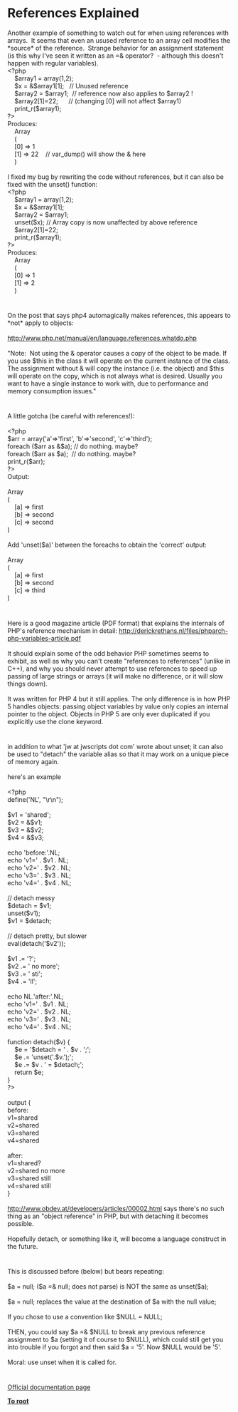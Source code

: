 # References Explained




<div class="phpcode"><span class="html">
Another example of something to watch out for when using references with arrays.&#xA0; It seems that even an usused reference to an array cell modifies the *source* of the reference.&#xA0; Strange behavior for an assignment statement (is this why I&apos;ve seen it written as an =&amp; operator?&#xA0; - although this doesn&apos;t happen with regular variables).<br><span class="default">&lt;?php<br>&#xA0; &#xA0; $array1 </span><span class="keyword">= array(</span><span class="default">1</span><span class="keyword">,</span><span class="default">2</span><span class="keyword">);<br>&#xA0; &#xA0; </span><span class="default">$x </span><span class="keyword">= &amp;</span><span class="default">$array1</span><span class="keyword">[</span><span class="default">1</span><span class="keyword">];&#xA0;&#xA0; </span><span class="comment">// Unused reference<br>&#xA0; &#xA0; </span><span class="default">$array2 </span><span class="keyword">= </span><span class="default">$array1</span><span class="keyword">;&#xA0; </span><span class="comment">// reference now also applies to $array2 !<br>&#xA0; &#xA0; </span><span class="default">$array2</span><span class="keyword">[</span><span class="default">1</span><span class="keyword">]=</span><span class="default">22</span><span class="keyword">;&#xA0; &#xA0; &#xA0; </span><span class="comment">// (changing [0] will not affect $array1)<br>&#xA0; &#xA0; </span><span class="default">print_r</span><span class="keyword">(</span><span class="default">$array1</span><span class="keyword">);<br></span><span class="default">?&gt;<br></span>Produces:<br>&#xA0; &#xA0; Array<br>&#xA0; &#xA0; (<br>&#xA0; &#xA0; [0] =&gt; 1<br>&#xA0; &#xA0; [1] =&gt; 22&#xA0; &#xA0; // var_dump() will show the &amp; here<br>&#xA0; &#xA0; )<br><br>I fixed my bug by rewriting the code without references, but it can also be fixed with the unset() function:<br><span class="default">&lt;?php<br>&#xA0; &#xA0; $array1 </span><span class="keyword">= array(</span><span class="default">1</span><span class="keyword">,</span><span class="default">2</span><span class="keyword">);<br>&#xA0; &#xA0; </span><span class="default">$x </span><span class="keyword">= &amp;</span><span class="default">$array1</span><span class="keyword">[</span><span class="default">1</span><span class="keyword">];<br>&#xA0; &#xA0; </span><span class="default">$array2 </span><span class="keyword">= </span><span class="default">$array1</span><span class="keyword">;<br>&#xA0; &#xA0; unset(</span><span class="default">$x</span><span class="keyword">); </span><span class="comment">// Array copy is now unaffected by above reference<br>&#xA0; &#xA0; </span><span class="default">$array2</span><span class="keyword">[</span><span class="default">1</span><span class="keyword">]=</span><span class="default">22</span><span class="keyword">;<br>&#xA0; &#xA0; </span><span class="default">print_r</span><span class="keyword">(</span><span class="default">$array1</span><span class="keyword">);<br></span><span class="default">?&gt;<br></span>Produces:<br>&#xA0; &#xA0; Array<br>&#xA0; &#xA0; (<br>&#xA0; &#xA0; [0] =&gt; 1<br>&#xA0; &#xA0; [1] =&gt; 2<br>&#xA0; &#xA0; )</span>
</div>
  

#


<div class="phpcode"><span class="html">
On the post that says php4 automagically makes references, this appears to *not* apply to objects:<br><br><a href="http://www.php.net/manual/en/language.references.whatdo.php" rel="nofollow" target="_blank">http://www.php.net/manual/en/language.references.whatdo.php</a><br><br>&quot;Note:&#xA0; Not using the &amp; operator causes a copy of the object to be made. If you use $this in the class it will operate on the current instance of the class. The assignment without &amp; will copy the instance (i.e. the object) and $this will operate on the copy, which is not always what is desired. Usually you want to have a single instance to work with, due to performance and memory consumption issues.&quot;</span>
</div>
  

#


<div class="phpcode"><span class="html">
A little gotcha (be careful with references!):<br><br><span class="default">&lt;?php<br>$arr </span><span class="keyword">= array(</span><span class="string">&apos;a&apos;</span><span class="keyword">=&gt;</span><span class="string">&apos;first&apos;</span><span class="keyword">, </span><span class="string">&apos;b&apos;</span><span class="keyword">=&gt;</span><span class="string">&apos;second&apos;</span><span class="keyword">, </span><span class="string">&apos;c&apos;</span><span class="keyword">=&gt;</span><span class="string">&apos;third&apos;</span><span class="keyword">);<br>foreach (</span><span class="default">$arr </span><span class="keyword">as &amp;</span><span class="default">$a</span><span class="keyword">); </span><span class="comment">// do nothing. maybe?<br></span><span class="keyword">foreach (</span><span class="default">$arr </span><span class="keyword">as </span><span class="default">$a</span><span class="keyword">);&#xA0; </span><span class="comment">// do nothing. maybe?<br></span><span class="default">print_r</span><span class="keyword">(</span><span class="default">$arr</span><span class="keyword">);<br></span><span class="default">?&gt;<br></span>Output:<br><br>Array<br>(<br>&#xA0; &#xA0; [a] =&gt; first<br>&#xA0; &#xA0; [b] =&gt; second<br>&#xA0; &#xA0; [c] =&gt; second<br>)<br><br>Add &apos;unset($a)&apos; between the foreachs to obtain the &apos;correct&apos; output:<br><br>Array<br>(<br>&#xA0; &#xA0; [a] =&gt; first<br>&#xA0; &#xA0; [b] =&gt; second<br>&#xA0; &#xA0; [c] =&gt; third<br>)</span>
</div>
  

#


<div class="phpcode"><span class="html">
Here is a good magazine article (PDF format) that explains the internals of PHP&apos;s reference mechanism in detail: <a href="http://derickrethans.nl/files/phparch-php-variables-article.pdf" rel="nofollow" target="_blank">http://derickrethans.nl/files/phparch-php-variables-article.pdf</a><br><br>It should explain some of the odd behavior PHP sometimes seems to exhibit, as well as why you can&apos;t create &quot;references to references&quot; (unlike in C++), and why you should never attempt to use references to speed up passing of large strings or arrays (it will make no difference, or it will slow things down).<br><br>It was written for PHP 4 but it still applies. The only difference is in how PHP 5 handles objects: passing object variables by value only copies an internal pointer to the object. Objects in PHP 5 are only ever duplicated if you explicitly use the clone keyword.</span>
</div>
  

#


<div class="phpcode"><span class="html">
in addition to what &apos;jw at jwscripts dot com&apos; wrote about unset; it can also be used to &quot;detach&quot; the variable alias so that it may work on a unique piece of memory again.<br><br>here&apos;s an example<br><br><span class="default">&lt;?php<br>define</span><span class="keyword">(</span><span class="string">&apos;NL&apos;</span><span class="keyword">, </span><span class="string">&quot;\r\n&quot;</span><span class="keyword">);<br><br></span><span class="default">$v1 </span><span class="keyword">= </span><span class="string">&apos;shared&apos;</span><span class="keyword">;<br></span><span class="default">$v2 </span><span class="keyword">= &amp;</span><span class="default">$v1</span><span class="keyword">;<br></span><span class="default">$v3 </span><span class="keyword">= &amp;</span><span class="default">$v2</span><span class="keyword">;<br></span><span class="default">$v4 </span><span class="keyword">= &amp;</span><span class="default">$v3</span><span class="keyword">;<br><br>echo </span><span class="string">&apos;before:&apos;</span><span class="keyword">.</span><span class="default">NL</span><span class="keyword">;<br>echo </span><span class="string">&apos;v1=&apos; </span><span class="keyword">. </span><span class="default">$v1 </span><span class="keyword">. </span><span class="default">NL</span><span class="keyword">;<br>echo </span><span class="string">&apos;v2=&apos; </span><span class="keyword">. </span><span class="default">$v2 </span><span class="keyword">. </span><span class="default">NL</span><span class="keyword">;<br>echo </span><span class="string">&apos;v3=&apos; </span><span class="keyword">. </span><span class="default">$v3 </span><span class="keyword">. </span><span class="default">NL</span><span class="keyword">;<br>echo </span><span class="string">&apos;v4=&apos; </span><span class="keyword">. </span><span class="default">$v4 </span><span class="keyword">. </span><span class="default">NL</span><span class="keyword">;<br><br></span><span class="comment">// detach messy<br></span><span class="default">$detach </span><span class="keyword">= </span><span class="default">$v1</span><span class="keyword">;<br>unset(</span><span class="default">$v1</span><span class="keyword">);<br></span><span class="default">$v1 </span><span class="keyword">= </span><span class="default">$detach</span><span class="keyword">;<br><br></span><span class="comment">// detach pretty, but slower<br></span><span class="keyword">eval(</span><span class="default">detach</span><span class="keyword">(</span><span class="string">&apos;$v2&apos;</span><span class="keyword">));<br><br></span><span class="default">$v1 </span><span class="keyword">.= </span><span class="string">&apos;?&apos;</span><span class="keyword">;<br></span><span class="default">$v2 </span><span class="keyword">.= </span><span class="string">&apos; no more&apos;</span><span class="keyword">;<br></span><span class="default">$v3 </span><span class="keyword">.= </span><span class="string">&apos; sti&apos;</span><span class="keyword">;<br></span><span class="default">$v4 </span><span class="keyword">.= </span><span class="string">&apos;ll&apos;</span><span class="keyword">;<br><br>echo </span><span class="default">NL</span><span class="keyword">.</span><span class="string">&apos;after:&apos;</span><span class="keyword">.</span><span class="default">NL</span><span class="keyword">;<br>echo </span><span class="string">&apos;v1=&apos; </span><span class="keyword">. </span><span class="default">$v1 </span><span class="keyword">. </span><span class="default">NL</span><span class="keyword">;<br>echo </span><span class="string">&apos;v2=&apos; </span><span class="keyword">. </span><span class="default">$v2 </span><span class="keyword">. </span><span class="default">NL</span><span class="keyword">;<br>echo </span><span class="string">&apos;v3=&apos; </span><span class="keyword">. </span><span class="default">$v3 </span><span class="keyword">. </span><span class="default">NL</span><span class="keyword">;<br>echo </span><span class="string">&apos;v4=&apos; </span><span class="keyword">. </span><span class="default">$v4 </span><span class="keyword">. </span><span class="default">NL</span><span class="keyword">;<br><br>function </span><span class="default">detach</span><span class="keyword">(</span><span class="default">$v</span><span class="keyword">) {<br>&#xA0; &#xA0; </span><span class="default">$e </span><span class="keyword">= </span><span class="string">&apos;$detach = &apos; </span><span class="keyword">. </span><span class="default">$v </span><span class="keyword">. </span><span class="string">&apos;;&apos;</span><span class="keyword">;<br>&#xA0; &#xA0; </span><span class="default">$e </span><span class="keyword">.= </span><span class="string">&apos;unset(&apos;</span><span class="keyword">.</span><span class="default">$v</span><span class="keyword">.</span><span class="string">&apos;);&apos;</span><span class="keyword">;<br>&#xA0; &#xA0; </span><span class="default">$e </span><span class="keyword">.= </span><span class="default">$v </span><span class="keyword">. </span><span class="string">&apos; = $detach;&apos;</span><span class="keyword">;<br>&#xA0; &#xA0; return </span><span class="default">$e</span><span class="keyword">;<br>}<br></span><span class="default">?&gt;<br></span><br>output {<br>before:<br>v1=shared<br>v2=shared<br>v3=shared<br>v4=shared<br><br>after:<br>v1=shared?<br>v2=shared no more<br>v3=shared still<br>v4=shared still<br>}<br><br><a href="http://www.obdev.at/developers/articles/00002.html" rel="nofollow" target="_blank">http://www.obdev.at/developers/articles/00002.html</a> says there&apos;s no such thing as an &quot;object reference&quot; in PHP, but with detaching it becomes possible.<br><br>Hopefully detach, or something like it, will become a language construct in the future.</span>
</div>
  

#


<div class="phpcode"><span class="html">
This is discussed before (below) but bears repeating:<br><br>$a = null; ($a =&amp; null; does not parse) is NOT the same as unset($a);<br><br>$a = null; replaces the value at the destination of $a with the null value;<br><br>If you chose to use a convention like $NULL = NULL;<br><br>THEN, you could say $a =&amp; $NULL to break any previous reference assignment to $a (setting it of course to $NULL), which could still get you into trouble if you forgot and then said $a = &apos;5&apos;. Now $NULL would be &apos;5&apos;.<br><br>Moral: use unset when it is called for.</span>
</div>
  

#

[Official documentation page](https://www.php.net/manual/en/language.references.php)

**[To root](/)**